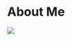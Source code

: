 # About Me

![](https://github-readme-stats.vercel.app/api/top-langs?username=notkamonohasi&show_icons=true&locale=en&layout=compact)
